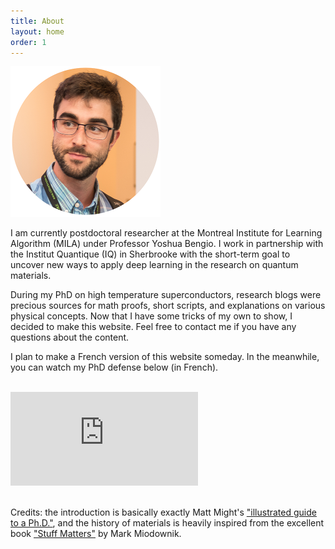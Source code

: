 ```yaml
---
title: About
layout: home
order: 1
---
```


<img class="center" src="/img/profile.png" width="240px">

<div>
<p>I am currently postdoctoral researcher at the Montreal Institute for Learning Algorithm (MILA) under Professor Yoshua Bengio. I work in partnership with the Institut Quantique (IQ) in Sherbrooke with the short-term goal to uncover new ways to apply deep learning in the research on quantum materials.</p>
<p>During my PhD on high temperature superconductors, research blogs were precious sources for math proofs, short scripts, and explanations on various physical concepts. Now that I have some tricks of my own to show, I decided to make this website. Feel free to contact me if you have any questions about the content.</p>
<p>I plan to make a French version of this website someday. In the meanwhile, you can watch my PhD defense below (in French).</p>
</div>
<br>


<div class="video-container">
	<iframe class="center" src="https://www.youtube.com/embed/yXtxbGZ8XJc?rel=0&amp;start=1045" frameborder="0" allow="autoplay; encrypted-media" allowfullscreen></iframe>
</div>
<br>

<div>
<p>
Credits: the introduction is basically exactly 
Matt Might's <a href="http://matt.might.net/articles/phd-school-in-pictures/">"illustrated guide to a Ph.D."</a>, and the history of materials is heavily inspired from the excellent book <a href="https://www.nap.edu/catalog/21869/stuff-matters">"Stuff Matters"</a> by Mark Miodownik.
</p>
</div>